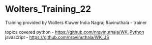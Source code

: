 # Wolters_Training_22
Training provided by Wolters Kluwer India
Nagraj Ravinuthala - trainer

topics covered 
python - https://github.com/nravinuthala/WK_Python
javascript - https://github.com/nravinuthala/WK_JS
